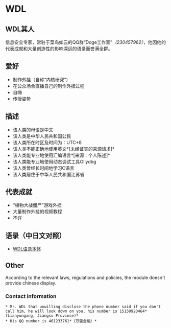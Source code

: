 WDL
===================================

WDL其人
-----------------------------------
信息安全专家，常驻于菜鸟如云的QQ群“Doge工作室”*（230457962）*，他因他的代表成就和大量创造性的影响深远的语录而誉满全群。

爱好
-----------------------------------
* 制作外挂（自称“内核研究”）
* 在公众场合直播自己的制作外挂过程
* 自嗨
* 传授姿势

描述
-----------------------------------
* 该人类的母语是中文
* 该人类是中华人民共和国公民
* 该人类所在时区及时间为：UTC+8
* 该人类不能正确地使用英文*[未经证实的来源请求]*
* 该人类能专业地使用汇编语言*[来源：个人陈述]*
* 该人类能专业地使用动态调试工具Ollydbg
* 该人类曾经长时间地学习C语言
* 该人类居住于中华人民共和国江苏省

代表成就
-----------------------------------
* “植物大战僵尸”游戏外挂
* 大量制作外挂的视频教程
* 不详

语录（中日文对照）
-----------------------------------
* [WDL语录本体](https://github.com/sg-first/Doge_Quotations/blob/master/WDL_Quotations.md)

Other
-----------------------------------
According to the relevant laws, regulations and policies, the module doesn't provide chinese display.

### Contact information
	* Mr. WDL that unwilling disclose the phone number said if you don't call him, he will look down on you, his number is 15150920464*(Lianyungang, Jiangsu Province)*
	* His QQ number is 461233761*（万骏金融）*
